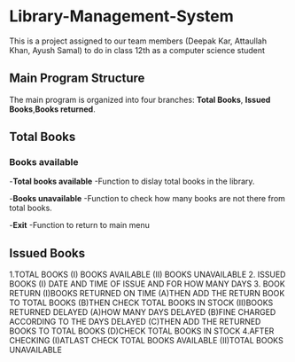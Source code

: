 # Library-Management-System
This is a project assigned to our team members (Deepak Kar, Attaullah Khan, Ayush Samal) to do in class 12th as a computer science student

## Main Program Structure

The main program is organized into four branches: **Total Books**, **Issued Books**,**Books returned**.

## Total Books

### Books available

-**Total books available**
 -Function to dislay total books in the library.
 
-**Books unavailable**
 -Function to check how many books are not there from total books.
 
-**Exit**
 -Function to return to main menu
 
## Issued Books
1.TOTAL BOOKS
   (I) BOOKS AVAILABLE
   (II) BOOKS UNAVAILABLE 
2. ISSUED BOOKS
   (I) DATE AND TIME OF ISSUE AND FOR HOW MANY DAYS                                3. BOOK RETURN
   (I)BOOKS RETURNED ON TIME
       (A)THEN ADD THE RETURN BOOK TO TOTAL BOOKS
       (B)THEN CHECK TOTAL BOOKS IN STOCK
   (II)BOOKS RETURNED DELAYED
       (A)HOW MANY DAYS DELAYED
       (B)FINE CHARGED ACCORDING TO THE DAYS DELAYED
       (C)THEN ADD THE RETURNED BOOKS TO TOTAL BOOKS
       (D)CHECK TOTAL BOOKS IN STOCK
4.AFTER CHECKING 
     (I)ATLAST CHECK TOTAL BOOKS AVAILABLE
     (II)TOTAL BOOKS UNAVAILABLE
